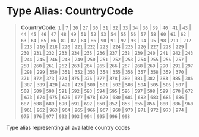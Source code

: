 # Type Alias: CountryCode

> **CountryCode**: `1` \| `7` \| `20` \| `27` \| `30` \| `31` \| `32` \| `33` \| `34` \| `36` \| `39` \| `40` \| `41` \| `43` \| `44` \| `45` \| `46` \| `47` \| `48` \| `49` \| `51` \| `52` \| `53` \| `54` \| `55` \| `56` \| `57` \| `58` \| `60` \| `61` \| `62` \| `63` \| `64` \| `65` \| `66` \| `81` \| `82` \| `84` \| `86` \| `90` \| `91` \| `92` \| `93` \| `94` \| `95` \| `98` \| `211` \| `212` \| `213` \| `216` \| `218` \| `220` \| `221` \| `222` \| `223` \| `224` \| `225` \| `226` \| `227` \| `228` \| `229` \| `230` \| `231` \| `232` \| `233` \| `234` \| `235` \| `236` \| `237` \| `238` \| `239` \| `240` \| `241` \| `242` \| `243` \| `244` \| `245` \| `246` \| `248` \| `249` \| `250` \| `251` \| `252` \| `253` \| `254` \| `255` \| `256` \| `257` \| `258` \| `260` \| `261` \| `262` \| `263` \| `264` \| `265` \| `266` \| `267` \| `268` \| `269` \| `290` \| `291` \| `297` \| `298` \| `299` \| `350` \| `351` \| `352` \| `353` \| `354` \| `355` \| `356` \| `357` \| `358` \| `359` \| `370` \| `371` \| `372` \| `373` \| `374` \| `375` \| `376` \| `377` \| `378` \| `380` \| `381` \| `382` \| `383` \| `385` \| `386` \| `387` \| `389` \| `420` \| `421` \| `423` \| `500` \| `501` \| `502` \| `503` \| `504` \| `505` \| `506` \| `507` \| `508` \| `509` \| `590` \| `591` \| `592` \| `593` \| `594` \| `595` \| `596` \| `597` \| `598` \| `599` \| `670` \| `672` \| `673` \| `674` \| `675` \| `676` \| `677` \| `678` \| `679` \| `680` \| `681` \| `682` \| `683` \| `685` \| `686` \| `687` \| `688` \| `689` \| `690` \| `691` \| `692` \| `850` \| `852` \| `853` \| `855` \| `856` \| `880` \| `886` \| `960` \| `961` \| `962` \| `963` \| `964` \| `965` \| `966` \| `967` \| `968` \| `970` \| `971` \| `972` \| `973` \| `974` \| `975` \| `976` \| `977` \| `992` \| `993` \| `994` \| `995` \| `996` \| `998`

Type alias representing all available country codes
